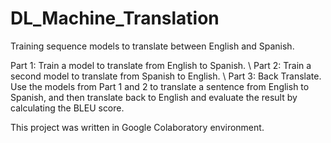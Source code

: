 # DL_Machine_Translation

Training sequence models to translate between English and Spanish.

Part 1: Train a model to translate from English to Spanish. \\
Part 2: Train a second model to translate from Spanish to English. \\
Part 3: Back Translate. Use the models from Part 1 and 2 to translate a sentence from English to Spanish, and then translate back to English and evaluate the result by calculating the BLEU score.

This project was written in Google Colaboratory environment.
